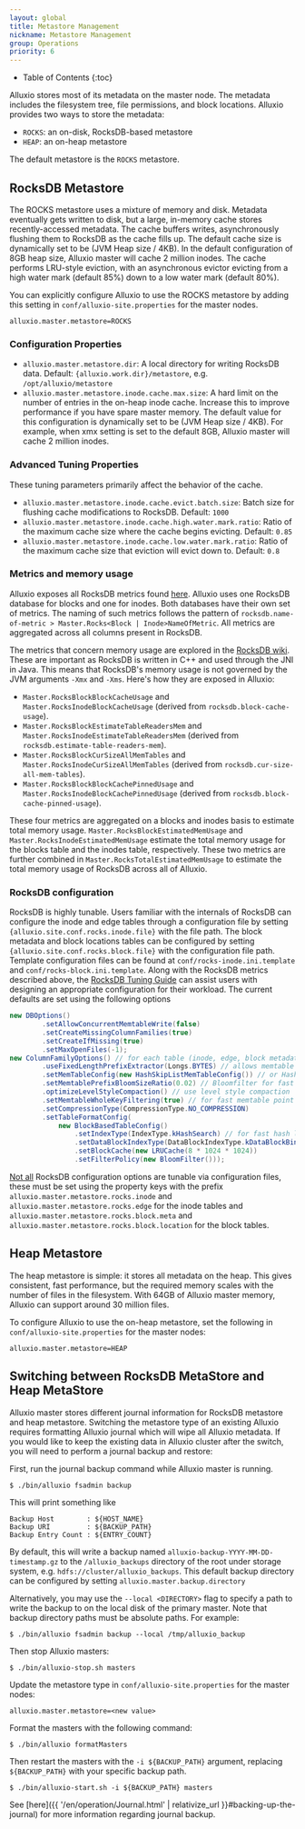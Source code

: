 ```yaml
---
layout: global
title: Metastore Management
nickname: Metastore Management
group: Operations
priority: 6
---
```


* Table of Contents
{:toc}

Alluxio stores most of its metadata on the master node. The metadata includes the
filesystem tree, file permissions, and block locations. Alluxio provides two ways
to store the metadata:
  * `ROCKS`: an on-disk, RocksDB-based metastore
  * `HEAP`: an on-heap metastore

The default metastore is the `ROCKS` metastore.

## RocksDB Metastore

The ROCKS metastore uses a mixture of memory and disk. Metadata eventually gets
written to disk, but a large, in-memory cache stores recently-accessed metadata. The
cache buffers writes, asynchronously flushing them to RocksDB as the cache fills up.
The default cache size is dynamically set to be (JVM Heap size / 4KB).
In the default configuration of 8GB heap size, Alluxio master will cache 2 million inodes.
The cache performs LRU-style eviction, with an asynchronous evictor evicting from a
high water mark (default 85%) down to a low water mark (default 80%).

You can explicitly configure Alluxio to use the ROCKS metastore by adding this setting
in `conf/alluxio-site.properties` for the master nodes.

```properties
alluxio.master.metastore=ROCKS
```

### Configuration Properties

* `alluxio.master.metastore.dir`: A local directory for writing RocksDB data.
Default: `{alluxio.work.dir}/metastore`, e.g. `/opt/alluxio/metastore`
* `alluxio.master.metastore.inode.cache.max.size`: A hard limit on the number of entries in the on-heap inode cache.
Increase this to improve performance if you have spare master memory. 
The default value for this configuration is dynamically set to be (JVM Heap size / 4KB).
For example, when xmx setting is set to the default 8GB, Alluxio master will cache 2 million inodes.

### Advanced Tuning Properties

These tuning parameters primarily affect the behavior of the cache.

* `alluxio.master.metastore.inode.cache.evict.batch.size`: Batch size for flushing cache
  modifications to RocksDB. Default: `1000`
* `alluxio.master.metastore.inode.cache.high.water.mark.ratio`: Ratio of the maximum cache size
  where the cache begins evicting. Default: `0.85`
* `alluxio.master.metastore.inode.cache.low.water.mark.ratio`: Ratio of the maximum cache size
  that eviction will evict down to. Default: `0.8`

### Metrics and memory usage
Alluxio exposes all RocksDB metrics found [here](https://github.com/facebook/rocksdb/blob/2b5c29f9f3a5c622031368bf3bf4566f5c590ce5/include/rocksdb/db.h#L1104-L1136).
Alluxio uses one RocksDB database for blocks and one for inodes. Both databases have their own set of metrics. The naming of
such metrics follows the pattern of `rocksdb.name-of-metric > Master.Rocks<Block | Inode>NameOfMetric`. All metrics are 
aggregated across all columns present in RocksDB.

The metrics that concern memory usage are explored in the [RocksDB wiki](https://github.com/facebook/rocksdb/wiki/Memory-usage-in-RocksDB).
These are important as RocksDB is written in C++ and used through the JNI in Java. This means that RocksDB's memory usage is not
governed by the JVM arguments `-Xmx` and `-Xms`. Here's how they are exposed in Alluxio:
- `Master.RocksBlockBlockCacheUsage` and `Master.RocksInodeBlockCacheUsage` (derived from `rocksdb.block-cache-usage`).
- `Master.RocksBlockEstimateTableReadersMem` and `Master.RocksInodeEstimateTableReadersMem` (derived from `rocksdb.estimate-table-readers-mem`).
- `Master.RocksBlockCurSizeAllMemTables` and `Master.RocksInodeCurSizeAllMemTables` (derived from `rocksdb.cur-size-all-mem-tables`).
- `Master.RocksBlockBlockCachePinnedUsage` and `Master.RocksInodeBlockCachePinnedUsage` (derived from `rocksdb.block-cache-pinned-usage`).

These four metrics are aggregated on a blocks and inodes basis to estimate total memory usage. `Master.RocksBlockEstimatedMemUsage`
and `Master.RocksInodeEstimatedMemUsage` estimate the total memory usage for the blocks table and the inodes table, respectively.
These two metrics are further combined in `Master.RocksTotalEstimatedMemUsage` to estimate the total memory usage of RocksDB across
all of Alluxio.

### RocksDB configuration

RocksDB is highly tunable.
Users familiar with the internals of RocksDB can configure the inode and edge tables through a configuration
file by setting `{alluxio.site.conf.rocks.inode.file}` with the file path. The block metadata and block locations
tables can be configured by setting `{alluxio.site.conf.rocks.block.file}` with the configuration file path.
Template configuration files can be found at `conf/rocks-inode.ini.template` and `conf/rocks-block.ini.template`.
Along with the RocksDB metrics described above, the [RocksDB Tuning Guide](https://github.com/facebook/rocksdb/wiki/RocksDB-Tuning-Guide)
can assist users with designing an appropriate configuration for their workload.
The current defaults are set using the following options
```java
new DBOptions()
        .setAllowConcurrentMemtableWrite(false)
        .setCreateMissingColumnFamilies(true)
        .setCreateIfMissing(true)
        .setMaxOpenFiles(-1);
new ColumnFamilyOptions() // for each table (inode, edge, block metadata and block location)
        .useFixedLengthPrefixExtractor(Longs.BYTES) // allows memtable hash buckets by inode id or block id
        .setMemTableConfig(new HashSkipListMemTableConfig()) // or HashLinkedList for Inode table and Block metadata table as they are single entry buckets
        .setMemtablePrefixBloomSizeRatio(0.02) // Bloomfilter for fast bucket memtable lookups
        .optimizeLevelStyleCompaction() // use level style compaction
        .setMemtableWholeKeyFiltering(true) // for fast memtable point lookups
        .setCompressionType(CompressionType.NO_COMPRESSION)
        .setTableFormatConfig(
            new BlockBasedTableConfig()
                .setIndexType(IndexType.kHashSearch) // for fast hash lookups in the memtable
                .setDataBlockIndexType(DataBlockIndexType.kDataBlockBinaryAndHash) // for fast hash lookup in blocks
                .setBlockCache(new LRUCache(8 * 1024 * 1024))
                .setFilterPolicy(new BloomFilter()));
```

[Not all](https://github.com/facebook/rocksdb/blob/7.2.fb/include/rocksdb/utilities/options_util.h#L22-L72)
RocksDB configuration options are tunable via configuration files, these
must be set using the property keys with the prefix `alluxio.master.metastore.rocks.inode`
and `alluxio.master.metastore.rocks.edge` for the inode tables and `alluxio.master.metastore.rocks.block.meta`
and `alluxio.master.metastore.rocks.block.location` for the block tables.

## Heap Metastore

The heap metastore is simple: it stores all metadata on the heap. This gives consistent,
fast performance, but the required memory scales with the number of files in the
filesystem. With 64GB of Alluxio master memory, Alluxio can support around 30 million files.

To configure Alluxio to use the on-heap metastore, set the following in
`conf/alluxio-site.properties` for the master nodes:

```properties
alluxio.master.metastore=HEAP
```

## Switching between RocksDB MetaStore and Heap MetaStore

Alluxio master stores different journal information for RocksDB metastore and heap metastore.
Switching the metastore type of an existing Alluxio requires formatting Alluxio journal which will wipe
all Alluxio metadata. If you would like to keep the existing data in Alluxio cluster after the switch,
you will need to perform a journal backup and restore:

First, run the journal backup command while Alluxio master is running.

```console
$ ./bin/alluxio fsadmin backup
```

This will print something like

```
Backup Host        : ${HOST_NAME}
Backup URI         : ${BACKUP_PATH}
Backup Entry Count : ${ENTRY_COUNT}
```

By default, this will write a backup named
`alluxio-backup-YYYY-MM-DD-timestamp.gz` to the `/alluxio_backups` directory of
the root under storage system, e.g. `hdfs://cluster/alluxio_backups`. This default
backup directory can be configured by setting `alluxio.master.backup.directory`

Alternatively, you may use the `--local <DIRECTORY>` flag to
specify a path to write the backup to on the local disk of the primary master.
Note that backup directory paths must be absolute paths.
For example:

```console
$ ./bin/alluxio fsadmin backup --local /tmp/alluxio_backup
```

Then stop Alluxio masters:

```console
$ ./bin/alluxio-stop.sh masters
```

Update the metastore type in `conf/alluxio-site.properties` for the master nodes:

```properties
alluxio.master.metastore=<new value>
```

Format the masters with the following command:

```console
$ ./bin/alluxio formatMasters
```

Then restart the masters with the `-i ${BACKUP_PATH}` argument, replacing
`${BACKUP_PATH}` with your specific backup path.

```console
$ ./bin/alluxio-start.sh -i ${BACKUP_PATH} masters
```

See [here]({{ '/en/operation/Journal.html' | relativize_url }}#backing-up-the-journal)
for more information regarding journal backup.
